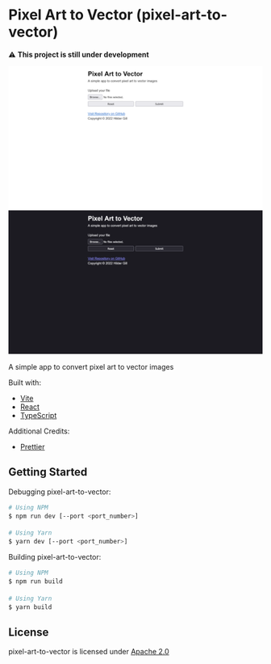 # Pixel Art to Vector (pixel-art-to-vector)

⚠️ **This project is still under development**

<img src="./docs/screenshot_1.png" alt="Light mode" />
<img src="./docs/screenshot_2.png" alt="Dark mode" />

A simple app to convert pixel art to vector images

Built with:

-   [Vite](https://vitejs.dev)
-   [React](https://reactjs.org)
-   [TypeScript](https://www.typescriptlang.org)

Additional Credits:

-   [Prettier](https://prettier.io)

## Getting Started

Debugging pixel-art-to-vector:

```bash
# Using NPM
$ npm run dev [--port <port_number>]

# Using Yarn
$ yarn dev [--port <port_number>]
```

Building pixel-art-to-vector:

```bash
# Using NPM
$ npm run build

# Using Yarn
$ yarn build
```

## License

pixel-art-to-vector is licensed under [Apache 2.0](./LICENSE.txt)
